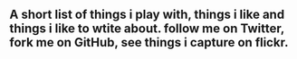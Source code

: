  ## A short list of things i play with, things i like and things i like to wtite about. follow me on Twitter, fork me on GitHub, see things i capture on flickr.
